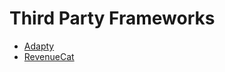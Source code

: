 # Third Party Frameworks 

* [Adapty](https://adapty.io/blog-categories/ios)
* [RevenueCat](https://www.revenuecat.com/blog)

